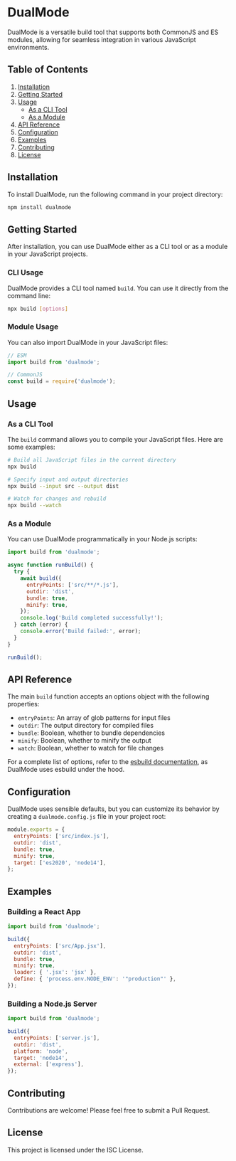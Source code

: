 # DualMode

DualMode is a versatile build tool that supports both CommonJS and ES modules, allowing for seamless integration in various JavaScript environments.

## Table of Contents

1. [Installation](#installation)
2. [Getting Started](#getting-started)
3. [Usage](#usage)
   - [As a CLI Tool](#as-a-cli-tool)
   - [As a Module](#as-a-module)
4. [API Reference](#api-reference)
5. [Configuration](#configuration)
6. [Examples](#examples)
7. [Contributing](#contributing)
8. [License](#license)

## Installation

To install DualMode, run the following command in your project directory:

```bash
npm install dualmode
```

## Getting Started

After installation, you can use DualMode either as a CLI tool or as a module in your JavaScript projects.

### CLI Usage

DualMode provides a CLI tool named `build`. You can use it directly from the command line:

```bash
npx build [options]
```

### Module Usage

You can also import DualMode in your JavaScript files:

```javascript
// ESM
import build from 'dualmode';

// CommonJS
const build = require('dualmode');
```

## Usage

### As a CLI Tool

The `build` command allows you to compile your JavaScript files. Here are some examples:

```bash
# Build all JavaScript files in the current directory
npx build

# Specify input and output directories
npx build --input src --output dist

# Watch for changes and rebuild
npx build --watch
```

### As a Module

You can use DualMode programmatically in your Node.js scripts:

```javascript
import build from 'dualmode';

async function runBuild() {
  try {
    await build({
      entryPoints: ['src/**/*.js'],
      outdir: 'dist',
      bundle: true,
      minify: true,
    });
    console.log('Build completed successfully!');
  } catch (error) {
    console.error('Build failed:', error);
  }
}

runBuild();
```

## API Reference

The main `build` function accepts an options object with the following properties:

- `entryPoints`: An array of glob patterns for input files
- `outdir`: The output directory for compiled files
- `bundle`: Boolean, whether to bundle dependencies
- `minify`: Boolean, whether to minify the output
- `watch`: Boolean, whether to watch for file changes

For a complete list of options, refer to the [esbuild documentation](https://esbuild.github.io/api/), as DualMode uses esbuild under the hood.

## Configuration

DualMode uses sensible defaults, but you can customize its behavior by creating a `dualmode.config.js` file in your project root:

```javascript
module.exports = {
  entryPoints: ['src/index.js'],
  outdir: 'dist',
  bundle: true,
  minify: true,
  target: ['es2020', 'node14'],
};
```

## Examples

### Building a React App

```javascript
import build from 'dualmode';

build({
  entryPoints: ['src/App.jsx'],
  outdir: 'dist',
  bundle: true,
  minify: true,
  loader: { '.jsx': 'jsx' },
  define: { 'process.env.NODE_ENV': '"production"' },
});
```

### Building a Node.js Server

```javascript
import build from 'dualmode';

build({
  entryPoints: ['server.js'],
  outdir: 'dist',
  platform: 'node',
  target: 'node14',
  external: ['express'],
});
```

## Contributing

Contributions are welcome! Please feel free to submit a Pull Request.

## License

This project is licensed under the ISC License.
